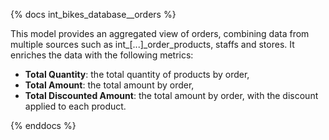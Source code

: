 {% docs int_bikes_database__orders %}

This model provides an aggregated view of orders, combining data from multiple sources such as int_[...]_order_products, staffs and stores.
It enriches the data with the following metrics:
- __Total Quantity__: the total quantity of products by order,
- __Total Amount__: the total amount by order,
- __Total Discounted Amount__: the total amount by order, with the discount applied to each product.

{% enddocs %}
